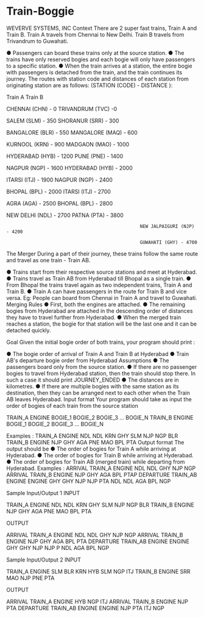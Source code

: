 # Train-Boggie


WEVERVE SYSTEMS, INC
Context
There are 2 super fast trains, Train A and Train B. Train A travels from Chennai to New
Delhi. Train B travels from Trivandrum to Guwahati.

● Passengers can board these trains only at the source station.
● The trains have only reserved bogies and each bogie will only have passengers
to a specific station.
● When the train arrives at a station, the entire bogie with passengers is
detached from the train, and the train continues its journey.
The routes with station code and distances of each station from originating station
are as follows: (STATION (CODE) - DISTANCE ):

Train A                                                 Train B

CHENNAI (CHN) - 0                    TRIVANDRUM (TVC) -0

SALEM (SLM) - 350                    SHORANUR (SRR) - 300

BANGALORE (BLR) - 550         MANGALORE (MAQ) - 600

KURNOOL (KRN) - 900             MADGAON (MAO) - 1000

HYDERABAD (HYB) - 1200      PUNE (PNE) - 1400

NAGPUR (NGP) - 1600              HYDERABAD (HYB) - 2000

ITARSI (ITJ) - 1900                    NAGPUR (NGP) - 2400

BHOPAL (BPL) - 2000               ITARSI (ITJ) - 2700

AGRA (AGA) - 2500                   BHOPAL (BPL) - 2800

NEW DELHI (NDL) - 2700       PATNA (PTA) - 3800

                                                     NEW JALPAIGURI (NJP) - 4200

                                                     GUWAHATI (GHY) - 4700

The Merger
During a part of their journey, these trains follow the same route and travel as one
train - Train AB.

● Trains start from their respective source stations and meet at Hyderabad.
● Trains travel as Train AB from Hyderabad till Bhopal as a single train.
● From Bhopal the trains travel again as two independent trains, Train A and
Train B.
● Train A can have passengers in the route for Train B and vice versa. Eg: People
can board from Chennai in Train A and travel to Guwahati.
Merging Rules
● First, both the engines are attached.
● The remaining bogies from Hyderabad are attached in the descending order of
distances they have to travel further from Hyderabad.
● When the merged train reaches a station, the bogie for that station will be the
last one and it can be detached quickly.


Goal
Given the initial bogie order of both trains, your program should print :

● The bogie order of arrival of Train A and Train B at Hyderabad
● Train AB's departure bogie order from Hyderabad
Assumptions
● The passengers board only from the source station.
● If there are no passenger bogies to travel from Hyderabad station, then the
train should stop there. In such a case it should print JOURNEY_ENDED
● The distances are in kilometres.
● If there are multiple bogies with the same station as its destination, then they
can be arranged next to each other when the Train AB leaves Hyderabad.
Input format
Your program should take as input the order of bogies of each train from the source station

TRAIN_A ENGINE BOGIE_1 BOGIE_2 BOGIE_3 ... BOGIE_N
TRAIN_B ENGINE BOGIE_1 BOGIE_2 BOGIE_3 ... BOGIE_N

Examples :
TRAIN_A ENGINE NDL NDL KRN GHY SLM NJP NGP BLR
TRAIN_B ENGINE NJP GHY AGA PNE MAO BPL PTA
Output format
The output should be
● The order of bogies for Train A while arriving at Hyderabad.
● The order of bogies for Train B while arriving at Hyderabad.
● The order of bogies for Train AB (merged train) while departing from Hyderabad.
Examples :
ARRIVAL TRAIN_A ENGINE NDL NDL GHY NJP NGP
ARRIVAL TRAIN_B ENGINE NJP GHY AGA BPL PTAP
DEPARTURE TRAIN_AB ENGINE ENGINE GHY GHY NJP NJP PTA NDL NDL AGA BPL NGP


Sample Input/Output 1
INPUT 

TRAIN_A ENGINE NDL NDL KRN GHY SLM NJP NGP BLR
TRAIN_B ENGINE NJP GHY AGA PNE MAO BPL PTA

OUTPUT

ARRIVAL TRAIN_A ENGINE NDL NDL GHY NJP NGP
ARRIVAL TRAIN_B ENGINE NJP GHY AGA BPL PTA
DEPARTURE TRAIN_AB ENGINE ENGINE GHY GHY NJP NJP P NDL AGA BPL NGP

Sample Input/Output 2
INPUT 

TRAIN_A ENGINE SLM BLR KRN HYB SLM NGP ITJ
TRAIN_B ENGINE SRR MAO NJP PNE PTA

OUTPUT

ARRIVAL TRAIN_A ENGINE HYB NGP ITJ
ARRIVAL TRAIN_B ENGINE NJP PTA
DEPARTURE TRAIN_AB ENGINE ENGINE NJP PTA ITJ NGP